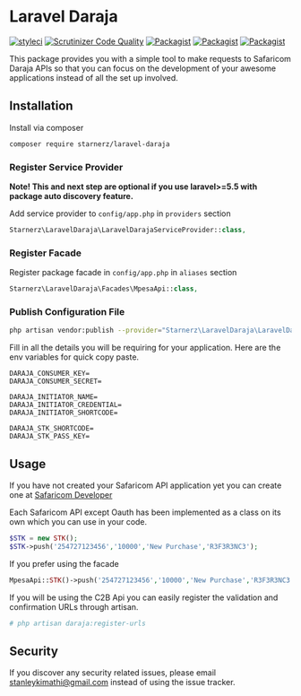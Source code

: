 # Laravel Daraja

[![styleci](https://styleci.io/repos/126376478/shield)](https://styleci.io/repos/126376478)
[![Scrutinizer Code Quality](https://scrutinizer-ci.com/g/starnerz/laravel-daraja/badges/quality-score.png?b=master)](https://scrutinizer-ci.com/g/starnerz/laravel-daraja/?branch=master)
[![Packagist](https://img.shields.io/packagist/v/starnerz/laravel-daraja.svg)](https://packagist.org/packages/starnerz/laravel-daraja)
[![Packagist](https://poser.pugx.org/starnerz/laravel-daraja/d/total.svg)](https://packagist.org/packages/starnerz/laravel-daraja)
[![Packagist](https://img.shields.io/packagist/l/starnerz/laravel-daraja.svg)](https://packagist.org/packages/starnerz/laravel-daraja)

This package provides you with a simple tool to make requests to Safaricom Daraja APIs so that you can focus on the development of your awesome applications instead of all the set up involved.

## Installation

Install via composer
```bash
composer require starnerz/laravel-daraja
```

### Register Service Provider

**Note! This and next step are optional if you use laravel>=5.5 with package
auto discovery feature.**

Add service provider to `config/app.php` in `providers` section
```php
Starnerz\LaravelDaraja\LaravelDarajaServiceProvider::class,
```

### Register Facade

Register package facade in `config/app.php` in `aliases` section
```php
Starnerz\LaravelDaraja\Facades\MpesaApi::class,
```

### Publish Configuration File

```bash
php artisan vendor:publish --provider="Starnerz\LaravelDaraja\LaravelDarajaServiceProvider" --tag="config"
```

Fill in all the details you will be requiring for your application. Here are the env variables for quick copy paste.

```
DARAJA_CONSUMER_KEY=
DARAJA_CONSUMER_SECRET=

DARAJA_INITIATOR_NAME=
DARAJA_INITIATOR_CREDENTIAL=
DARAJA_INITIATOR_SHORTCODE=

DARAJA_STK_SHORTCODE=
DARAJA_STK_PASS_KEY=
```

## Usage

If you have not created your Safaricom API application yet you can create one at [Safaricom Developer][link-safaricom-developer]

Each Safaricom API except Oauth has been implemented as a class on its own which you can use in your code.


``` php
$STK = new STK();
$STK->push('254727123456','10000','New Purchase','R3F3R3NC3');
```

If you prefer using the facade

``` php
MpesaApi::STK()->push('254727123456','10000','New Purchase','R3F3R3NC3');
```

If you will be using the C2B Api you can easily register the validation and confirmation URLs through artisan.

``` bash
# php artisan daraja:register-urls
```

## Security

If you discover any security related issues, please email stanleykimathi@gmail.com
instead of using the issue tracker.

[link-safaricom-developer]: https://developer.safaricom.co.ke/
